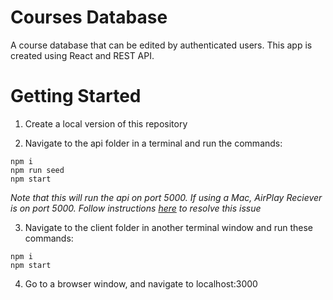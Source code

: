 # Courses Database

A course database that can be edited by authenticated users. This app is created using React and REST API.

# Getting Started

1. Create a local version of this repository

2. Navigate to the api folder in a terminal and run the commands:
```
npm i
npm run seed
npm start
```
*Note that this will run the api on port 5000. If using a Mac, AirPlay Reciever is on port 5000. Follow instructions [here](https://support.apple.com/en-bw/guide/mac-help/mchl15c9e4b5/mac) to resolve this issue* 

3. Navigate to the client folder in another terminal window and run these commands:
```
npm i
npm start
```

4. Go to a browser window, and navigate to localhost:3000

